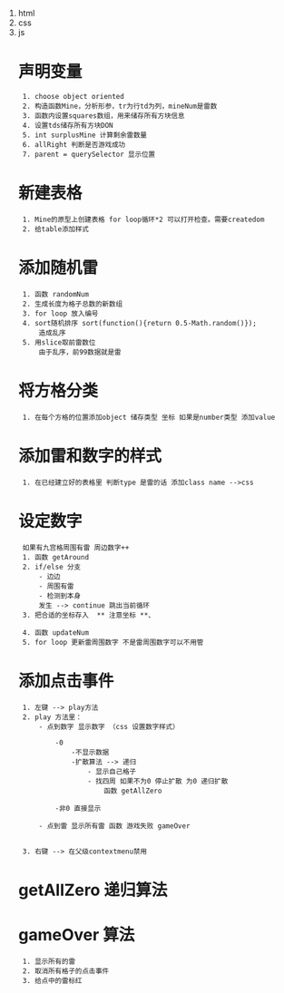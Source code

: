 1. html
2. css
3. js
    # 声明变量
        1. choose object oriented
        2. 构造函数Mine，分析形参，tr为行td为列，mineNum是雷数
        3. 函数内设置squares数组，用来储存所有方块信息
        4. 设置tds储存所有方块DON
        5. int surplusMine 计算剩余雷数量
        6. allRight 判断是否游戏成功
        7. parent = querySelector 显示位置

    # 新建表格
        1. Mine的原型上创建表格 for loop循环*2 可以打开检查。需要createdom
        2. 给table添加样式
    
    # 添加随机雷
        1. 函数 randomNum
        2. 生成长度为格子总数的新数组
        3. for loop 放入编号
        4. sort随机排序 sort(function(){return 0.5-Math.random()});
            造成乱序
        5. 用slice取前雷数位
            由于乱序，前99数据就是雷

    # 将方格分类
        1. 在每个方格的位置添加object 储存类型 坐标 如果是number类型 添加value
    
    # 添加雷和数字的样式
        1. 在已经建立好的表格里 判断type 是雷的话 添加class name -->css

    # 设定数字
        如果有九宫格周围有雷 周边数字++
        1. 函数 getAround
        2. if/else 分支
            - 边边 
            - 周围有雷
            - 检测到本身
            发生 --> continue 跳出当前循环
        3. 把合适的坐标存入  ** 注意坐标 **、

        4. 函数 updateNum
        5. for loop 更新雷周围数字 不是雷周围数字可以不用管

    # 添加点击事件
        1. 左键 --> play方法 
        2. play 方法里：
            - 点到数字 显示数字 （css 设置数字样式）
                
                -0 
                    -不显示数据
                    -扩散算法 --> 递归
                        - 显示自己格子
                        - 找四周 如果不为0 停止扩散 为0 递归扩散
                            函数 getAllZero

                -非0 直接显示
                
            - 点到雷 显示所有雷 函数 游戏失败 gameOver


        3. 右键 --> 在父级contextmenu禁用

    # getAllZero 递归算法
    # gameOver 算法
        1. 显示所有的雷
        2. 取消所有格子的点击事件
        3. 给点中的雷标红